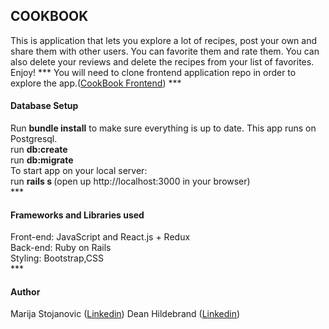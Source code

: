 <h2>COOKBOOK</h2>
This is application that lets you explore a lot of recipes, post your own and share them with other users. You can favorite them and rate them. You can also delete your reviews and delete the recipes from your list of favorites. Enjoy!
***
You will need to  clone frontend application repo in order to explore the app.(<a href=“https://github.com/marijastojanovic5/frontend_cookbook”>CookBook Frontend</a>)
***
<h4>Database Setup</h4>
Run <b>bundle install</b> to make sure everything is up to date. This app runs on Postgresql.</br>
run <b>db:create</b></br>
run <b>db:migrate</b></br>
To start app on your local server:</br>
run <b>rails s </b> (open up http://localhost:3000 in your browser)</br>
***
<h4>Frameworks and Libraries used</h4>
Front-end: JavaScript and React.js + Redux </br>
Back-end: Ruby on Rails</br>
Styling: Bootstrap,CSS</br>
***
<h4>Author</h4>
 Marija Stojanovic (<a href=“https://www.linkedin.com/in/marijastojanovic1987/”>Linkedin</a>)
Dean Hildebrand (<a href=“https://www.linkedin.com/in/hildebranddean/”>Linkedin</a>)
